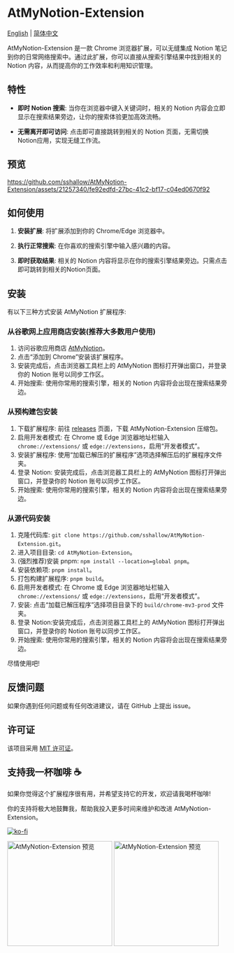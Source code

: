 # AtMyNotion-Extension
[English](README.md) | [简体中文](README.zh-CN.md)

AtMyNotion-Extension 是一款 Chrome 浏览器扩展，可以无缝集成 Notion 笔记到你的日常网络搜索中。通过此扩展，你可以直接从搜索引擎结果中找到相关的 Notion 内容，从而提高你的工作效率和利用知识管理。

## 特性

- **即时 Notion 搜索**: 当你在浏览器中键入关键词时，相关的 Notion 内容会立即显示在搜索结果旁边，让你的搜索体验更加高效流畅。

- **无需离开即可访问**: 点击即可直接跳转到相关的 Notion 页面，无需切换Notion应用，实现无缝工作流。

## 预览

https://github.com/sshallow/AtMyNotion-Extension/assets/21257340/fe92edfd-27bc-41c2-bf17-c04ed0670f92

## 如何使用

1. **安装扩展**: 将扩展添加到你的 Chrome/Edge 浏览器中。

2. **执行正常搜索**: 在你喜欢的搜索引擎中输入感兴趣的内容。

3. **即时获取结果**: 相关的 Notion 内容将显示在你的搜索引擎结果旁边。只需点击即可跳转到相关的Notion页面。

## 安装

有以下三种方式安装 AtMyNotion 扩展程序:

### 从谷歌网上应用商店安装(推荐大多数用户使用)

1. 访问谷歌应用商店 [AtMyNotion](https://chromewebstore.google.com/detail/at-my-notion/edfigkgekgdhmecpnahljldneglkkmkh)。
2. 点击“添加到 Chrome”安装该扩展程序。
3. 安装完成后，点击浏览器工具栏上的 AtMyNotion 图标打开弹出窗口，并登录你的 Notion 账号以同步工作区。
4. 开始搜索: 使用你常用的搜索引擎，相关的 Notion 内容将会出现在搜索结果旁边。

### 从预构建包安装

1. 下载扩展程序: 前往 [releases](https://github.com/sshallow/AtMyNotion-Extension/releases/tag/v0.0.1) 页面，下载 AtMyNotion-Extension 压缩包。
2. 启用开发者模式: 在 Chrome 或 Edge 浏览器地址栏输入 `chrome://extensions/` 或 `edge://extensions`，启用“开发者模式”。
3. 安装扩展程序: 使用“加载已解压的扩展程序”选项选择解压后的扩展程序文件夹。
4. 登录 Notion: 安装完成后，点击浏览器工具栏上的 AtMyNotion 图标打开弹出窗口，并登录你的 Notion 账号以同步工作区。
5. 开始搜索: 使用你常用的搜索引擎，相关的 Notion 内容将会出现在搜索结果旁边。

### 从源代码安装
1. 克隆代码库: `git clone https://github.com/sshallow/AtMyNotion-Extension.git`。
2. 进入项目目录: `cd AtMyNotion-Extension`。
3. (强烈推荐)安装 pnpm: `npm install --location=global pnpm`。
4. 安装依赖项: `pnpm install`。
5. 打包构建扩展程序: `pnpm build`。
6. 启用开发者模式: 在 Chrome 或 Edge 浏览器地址栏输入 `chrome://extensions/` 或 `edge://extensions`，启用“开发者模式”。
7. 安装: 点击“加载已解压程序”选择项目目录下的 `build/chrome-mv3-prod` 文件夹。
8. 登录 Notion:安装完成后，点击浏览器工具栏上的 AtMyNotion 图标打开弹出窗口，并登录你的 Notion 账号以同步工作区。
9. 开始搜索: 使用你常用的搜索引擎，相关的 Notion 内容将会出现在搜索结果旁边。


尽情使用吧!

## 反馈问题

如果你遇到任何问题或有任何改进建议，请在 GitHub 上提出 issue。

## 许可证

该项目采用 [MIT 许可证](LICENSE)。

## 支持我一杯咖啡 ☕

如果你觉得这个扩展程序很有用，并希望支持它的开发，欢迎请我喝杯咖啡!

你的支持将极大地鼓舞我，帮助我投入更多时间来维护和改进 AtMyNotion-Extension。

[![ko-fi](https://ko-fi.com/img/githubbutton_sm.svg)](https://ko-fi.com/B0B2XG28D)

<img src="https://github.com/sshallow/AtMyNotion-Extension/assets/21257340/d8e9a707-c86d-40f6-80fa-20b5130a09ff" alt="AtMyNotion-Extension 预览" width="240px">

<img src="https://github.com/sshallow/AtMyNotion-Extension/assets/21257340/0300a891-b741-4ea0-aa26-eee2c728f1b1" alt="AtMyNotion-Extension 预览" width="240px">
